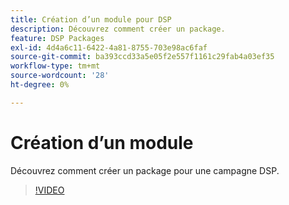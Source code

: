 ```yaml
---
title: Création d’un module pour DSP
description: Découvrez comment créer un package.
feature: DSP Packages
exl-id: 4d4a6c11-6422-4a81-8755-703e98ac6faf
source-git-commit: ba393ccd33a5e05f2e557f1161c29fab4a03ef35
workflow-type: tm+mt
source-wordcount: '28'
ht-degree: 0%

---
```


# Création d’un module

Découvrez comment créer un package pour une campagne DSP.

>[!VIDEO](https://video.tv.adobe.com/v/339257)
